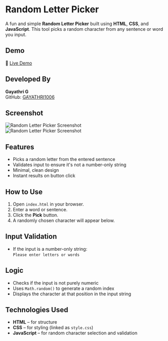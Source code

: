 # Random Letter Picker

A fun and simple **Random Letter Picker** built using **HTML**, **CSS**, and **JavaScript**. This tool picks a random character from any sentence or word you input.

## Demo

🔗 [Live Demo](https://random-letter-sample.netlify.app/)  

## Developed By
**Gayathri G**  
GitHub: [GAYATHRI1006](https://github.com/GAYATHRI1006)

## Screenshot

![Random Letter Picker Screenshot](random1.png)  
![Random Letter Picker Screenshot](random2.png)  

## Features

- Picks a random letter from the entered sentence
- Validates input to ensure it's not a number-only string
- Minimal, clean design
- Instant results on button click

## How to Use

1. Open `index.html` in your browser.
2. Enter a word or sentence.
3. Click the **Pick** button.
4. A randomly chosen character will appear below.

## Input Validation

- If the input is a number-only string:  
  `Please enter letters or words`

##  Logic 

- Checks if the input is not purely numeric
- Uses `Math.random()` to generate a random index
- Displays the character at that position in the input string

## Technologies Used

- **HTML** – for structure
- **CSS** – for styling (linked as `style.css`)
- **JavaScript** – for random character selection and validation

